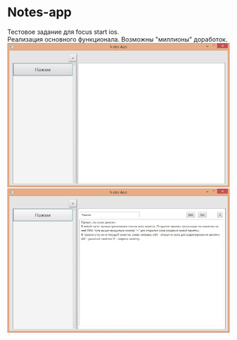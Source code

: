 # Notes-app
Тестовое задание для focus start ios.  
Реализация основного функционала. Возможны "миллионы" доработок.  
![alt text](screenshots/ntsApp1.jpg)  
![alt text](screenshots/ntsApp2.jpg)  
